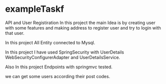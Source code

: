 # exampleTaskf
API and User Registiration
In this project the main Idea is by creating user with some features and making address to register user and try to login with that user.

In this project All Entity connected to Mysql.

In this project I have used SpringSecurity with UserDetails WebSecurityConfigurerAdapter and UserDetailsService. 

Also In this project Endpoints with springmvc tested.

we can get some users according their post codes.
